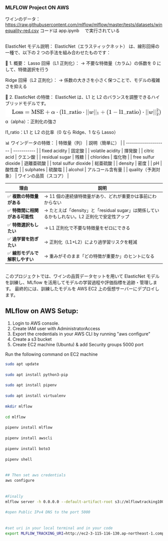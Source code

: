 ### MLFLOW Project ON AWS

ワインのデータ：https://raw.githubusercontent.com/mlflow/mlflow/master/tests/datasets/winequality-red.csv
コードは app.ipynb 　で実行されている

##

ElasticNet モデル説明：
ElasticNet（エラスティックネット） は、線形回帰の一種で、以下の 2 つの手法を組み合わせたものです：

🔷 1. 概要：
Lasso 回帰（L1 正則化）：
→ 不要な特徴量（カラム）の係数を 0 にして、特徴選択を行う

Ridge 回帰（L2 正則化）：
→ 係数の大きさを小さく保つことで、モデルの複雑さを抑える

🔷 2. ElasticNet の特徴：
ElasticNet は、L1 と L2 のバランスを調整できるハイブリッドモデルです。
![alt text](image-1.png)
α（alpha）：正則化の強さ

l1_ratio：L1 と L2 の比率（0 なら Ridge、1 なら Lasso）

📊 ワインデータの特徴：
| 特徴量（列） | 説明（簡単に） |
| -------------------- | ----------- |
| fixed acidity | 固定酸 |
| volatile acidity | 揮発酸 |
| citric acid | クエン酸 |
| residual sugar | 残糖 |
| chlorides | 塩化物 |
| free sulfur dioxide | 遊離亜硫酸 |
| total sulfur dioxide | 総亜硫酸 |
| density | 密度 |
| pH | 酸性度 |
| sulphates | 硫酸塩 |
| alcohol | アルコール含有量 |
| quality（予測対象） | ワインの品質（スコア） |

| 理由                            | 説明                                                                                         |
| ------------------------------- | -------------------------------------------------------------------------------------------- |
| ✅ **複数の特徴量がある**       | → 11 個の連続値特徴量があり、どれが重要かは事前にわからない                                  |
| ✅ **特徴間に相関がある可能性** | → たとえば「density」と「residual sugar」は関係しているかもしれない。L2 正則化で安定性アップ |
| ✅ **特徴選択もしたい**         | → L1 正則化で不要な特徴量をゼロにできる                                                      |
| ✅ **過学習を防ぎたい**         | → 正則化（L1+L2）により過学習リスクを軽減                                                    |
| ✅ **線形モデルで解釈しやすい** | → 重みがそのまま「どの特徴が重要か」のヒントになる                                           |

##

このプロジェクトでは、ワインの品質データセットを用いて ElasticNet モデルを訓練し、MLflow を活用してモデルの学習過程や評価指標を追跡・管理します。
最終的には、訓練したモデルを AWS EC2 上の仮想サーバーにデプロイします。

## MLflow on AWS Setup:

1. Login to AWS console.
2. Create IAM user with AdministratorAccess
3. Export the credentials in your AWS CLI by running "aws configure"
4. Create a s3 bucket
5. Create EC2 machine (Ubuntu) & add Security groups 5000 port

Run the following command on EC2 machine

```bash
sudo apt update

sudo apt install python3-pip

sudo apt install pipenv

sudo apt install virtualenv

mkdir mlflow

cd mlflow

pipenv install mlflow

pipenv install awscli

pipenv install boto3

pipenv shell


## Then set aws credentials
aws configure


#Finally
mlflow server -h 0.0.0.0 --default-artifact-root s3://mlflowtracking1008

#open Public IPv4 DNS to the port 5000


#set uri in your local terminal and in your code
export MLFLOW_TRACKING_URI=http://ec2-3-115-116-130.ap-northeast-1.compute.amazonaws.com:5000/
```
